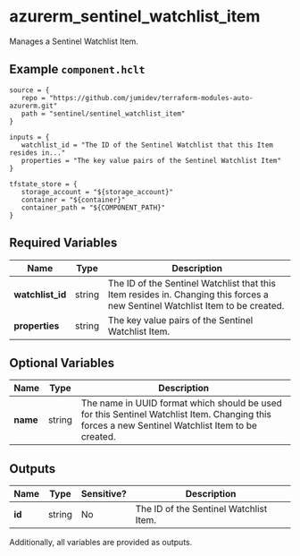# azurerm_sentinel_watchlist_item

Manages a Sentinel Watchlist Item.

## Example `component.hclt`

```hcl
source = {
   repo = "https://github.com/jumidev/terraform-modules-auto-azurerm.git"   
   path = "sentinel/sentinel_watchlist_item"   
}

inputs = {
   watchlist_id = "The ID of the Sentinel Watchlist that this Item resides in..."   
   properties = "The key value pairs of the Sentinel Watchlist Item"   
}

tfstate_store = {
   storage_account = "${storage_account}"   
   container = "${container}"   
   container_path = "${COMPONENT_PATH}"   
}

```

## Required Variables

| Name | Type |  Description |
| ---- | --------- |  ----------- |
| **watchlist_id** | string |  The ID of the Sentinel Watchlist that this Item resides in. Changing this forces a new Sentinel Watchlist Item to be created. | 
| **properties** | string |  The key value pairs of the Sentinel Watchlist Item. | 

## Optional Variables

| Name | Type |  Description |
| ---- | --------- |  ----------- |
| **name** | string |  The name in UUID format which should be used for this Sentinel Watchlist Item. Changing this forces a new Sentinel Watchlist Item to be created. | 



## Outputs

| Name | Type | Sensitive? | Description |
| ---- | ---- | --------- | --------- |
| **id** | string | No  | The ID of the Sentinel Watchlist Item. | 

Additionally, all variables are provided as outputs.
